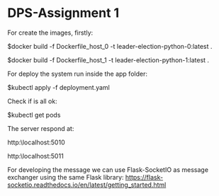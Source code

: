 # DPS-Assignment 1

For create the images, firstly:

$docker build -f Dockerfile_host_0 -t leader-election-python-0:latest .

$docker build -f Dockerfile_host_1 -t leader-election-python-1:latest .

For deploy the system run inside the app folder:

$kubectl apply -f deployment.yaml

Check if is all ok:

$kubectl get pods

The server respond at:

http:\\localhost:5010

http:\\localhost:5011

For developing the message we can use Flask-SocketIO as message exchanger using the same Flask library: https://flask-socketio.readthedocs.io/en/latest/getting_started.html
